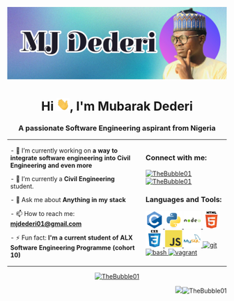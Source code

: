 <!--![MasterHead](https://blog.bit.ai/wp-content/uploads/2018/09/How-to-Embed-GitHub-Gists-in-Your-Documents-Blog-Banner.png)-->
![MDederi_banner](prhead.jpg)
<h1 align="center">Hi <img src="https://github.com/TheBubble01/TheBubble01/blob/main/wave.gif" width="30px">, I'm Mubarak Dederi</h1>
<h3 align="center">A passionate Software Engineering aspirant from Nigeria</h3>
<!--<img align= "right" alt="Coding" width="375" src="https://cdn.dribbble.com/users/1162077/screenshots/3848914/media/320984a9ca58b3c73274c9259ecf6de8.gif">-->

<table>
  <tr>
    <td>
      <p>- 🔭 I’m currently working on <b> a way to integrate software engineering into Civil Engineering and even more</b></p>
      <p>- 🌱 I’m currently a <b>Civil Engineering</b> student.</p>
      <p>- 💬 Ask me about <b>Anything in my stack</b></p>
      <p>- 📫 How to reach me: <b><a href=mailto: mjdederi01@gmail.com alt=email>mjdederi01@gmail.com</a></b></p>
      <p>- ⚡ Fun fact: <b>I'm a current student of ALX Software Engineering Programme (cohort 10)</b></p>
    </td>
    <td>
      <h3 align="left">Connect with me:</h3>
      <p align="left">
     <!--  <a href="https://linkedin.com/in/mubarak-dederi" target="blank"><img align="center" src="https://raw.githubusercontent.com/rahuldkjain/github-profile-readme-generator/master/src/images/icons/Social/linked-in-alt.svg" alt="mubarak-dederi" height="30" width="40" /></a> -->
      <a href="https://twitter.com/mji_dederi" target="blank"><img align="center" src="https://raw.githubusercontent.com/rahuldkjain/github-profile-readme-generator/master/src/images/icons/Social/twitter.svg" alt="TheBubble01" height="30" width="40" /></a>
      <a href="https://www.facebook.com/mubarak.jibrildederi.1" target="blank"><img align="center" src="https://raw.githubusercontent.com/rahuldkjain/github-profile-readme-generator/master/src/images/icons/Social/facebook.svg" alt="TheBubble01" height="30" width="40" /></a>
    <!--  <a href="https://instagram.com/mubarak-dederi" target="blank"><img align="center" src="https://raw.githubusercontent.com/rahuldkjain/github-profile-readme-generator/master/src/images/icons/Social/instagram.svg" alt="TheBubble01" height="30" width="40" /></a> -->
      </p>
      <h3 align="left">Languages and Tools:</h3>
      <p align="left"> 
      <a href="https://www.cprogramming.com/" target="_blank" rel="noreferrer"> <img src="https://raw.githubusercontent.com/devicons/devicon/master/icons/c/c-original.svg" alt="c" width="40" height="40"/> </a>
      <a href="https://www.python.org" target="_blank" rel="noreferrer"> <img src="https://raw.githubusercontent.com/devicons/devicon/master/icons/python/python-original.svg" alt="python" width="40" height="40"/> </a> 
      <a href="https://nodejs.org" target="_blank" rel="noreferrer"> <img src="https://raw.githubusercontent.com/devicons/devicon/master/icons/nodejs/nodejs-original-wordmark.svg" alt="nodejs" width="40" height="40"/> </a> 
      <a href="https://www.w3.org/html/" target="_blank" rel="noreferrer"> <img src="https://raw.githubusercontent.com/devicons/devicon/master/icons/html5/html5-original-wordmark.svg" alt="html5" width="40" height="40"/> </a> 
      <a href="https://www.w3schools.com/css/" target="_blank" rel="noreferrer"> <img src="https://raw.githubusercontent.com/devicons/devicon/master/icons/css3/css3-original-wordmark.svg" alt="css3" width="40" height="40"/> </a> 
      <a href="https://developer.mozilla.org/en-US/docs/Web/JavaScript" target="_blank" rel="noreferrer"> <img src="https://raw.githubusercontent.com/devicons/devicon/master/icons/javascript/javascript-original.svg" alt="javascript" width="40" height="40"/> </a> 
      <a href="https://www.mysql.com/" target="_blank" rel="noreferrer"> <img src="https://raw.githubusercontent.com/devicons/devicon/master/icons/mysql/mysql-original-wordmark.svg" alt="mysql" width="40" height="40"/> </a> 
      <a href="https://git-scm.com/" target="_blank" rel="noreferrer"> <img src="https://www.vectorlogo.zone/logos/git-scm/git-scm-icon.svg" alt="git" width="40" height="40"/> </a>
      <a href="https://www.gnu.org/software/bash/" target="_blank" rel="noreferrer"> <img src="https://www.vectorlogo.zone/logos/gnu_bash/gnu_bash-icon.svg" alt="bash" width="40" height="40"/> </a>  
      <a href="https://www.vagrantup.com/" target="_blank" rel="noreferrer"> <img src="https://www.vectorlogo.zone/logos/vagrantup/vagrantup-icon.svg" alt="vagrant" width="40" height="40"/> </a> 
      </p>    
    </td>
  </tr>
</table>

<p align="center"> <a href="https://twitter.com/mji_dederi" target="blank"><img src="https://img.shields.io/twitter/follow/mji_dederi?logo=twitter&style=for-the-badge" alt="TheBubble01" /></a> </p>

<!--
## My Github Stats:

<table>
  <tr>
    <td>
       <a href="https://github.com/MDederi"><img alt="Ayomide Suara's Github Stats" src="https://github-readme-stats.vercel.app/api?username=MDederi&show_icons=true&count_private=true&theme=react&hide_border=true&bg_color=1d2a3a" /></a>
    </td>
    <td>
       <a href="http://www.github.com/MDederi"><img src="https://github-readme-streak-stats.herokuapp.com/?user=MDederi&stroke=ffffff&background=1d2a3a&ring=5BCDEC&fire=5BCDEC&currStreakNum=ffffff&currStreakLabel=5BCDEC&sideNums=ffffff&sideLabels=ffffff&dates=ffffff&hide_border=true" /></a>
    </td>
    <td>
      <a href="https://github.com/MDederi"><img alt="Mubarak Dederi's Top Languages" src="https://github-readme-stats.vercel.app/api/top-langs/?username=MDederi&langs_count=6&count_private=true&layout=compact&theme=react&hide_border=true&bg_color=1d2a3a"/></a>
    </td>
  </tr>
</table> -->


<p align="right"> <img src="https://media.giphy.com/media/WUlplcMpOCEmTGBtBW/giphy.gif" width="30"><img src="https://komarev.com/ghpvc/?username=TheBubble01&label=Profile%20views&color=0e75b6&style=flat" alt="TheBubble01" /> </p>


<!--
<p><img align="left" src="https://github-readme-stats.vercel.app/api/top-langs?username=TheBubble01&show_icons=true&locale=en&layout=compact" alt="TheBubble01" /></p>
<p>&nbsp;<img align="center" src="https://github-readme-stats.vercel.app/api?username=TheBubble01&show_icons=true&locale=en" alt="TheBubble01" /></p>
<p><img align="center" src="https://github-readme-streak-stats.herokuapp.com/?user=TheBubble01&" alt="TheBubble01" /></p>
-->
